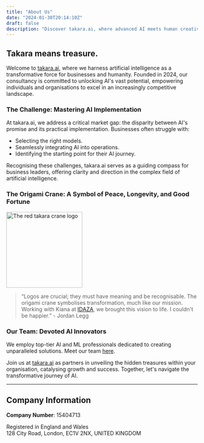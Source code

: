 ```yaml
---
title: "About Us"
date: "2024-01-30T20:14:10Z"
draft: false
description: "Discover takara.ai, where advanced AI meets human creativity to transform businesses and empower humanity. With our expert guidance, unlock your organization's potential for a competitive edge in today's fast-paced world."
---
```


## **Takara means treasure.**

Welcome to [takara.ai](/), where we harness artificial intelligence as a transformative force for businesses and humanity. Founded in 2024, our consultancy is committed to unlocking AI's vast potential, empowering individuals and organisations to excel in an increasingly competitive landscape.

### The Challenge: Mastering AI Implementation

At takara.ai, we address a critical market gap: the disparity between AI's promise and its practical implementation. Businesses often struggle with:

- Selecting the right models.
- Seamlessly integrating AI into operations.
- Identifying the starting point for their AI journey.

Recognising these challenges, takara.ai serves as a guiding compass for business leaders, offering clarity and direction in the complex field of artificial intelligence.

### The Origami Crane: A Symbol of Peace, Longevity, and Good Fortune

<img src="https://takara.ai/images/logo-24/TakaraAi.svg" width="200" height="200" alt="The red takara crane logo" />

> “Logos are crucial; they must have meaning and be recognisable. The origami crane symbolises transformation, much like our mission. Working with Kiana at [IDAZA](https://www.idaza.io/), we brought this vision to life. I couldn't be happier.” - Jordan Legg

### Our Team: Devoted AI Innovators

We employ top-tier AI and ML professionals dedicated to creating unparalleled solutions. Meet our team [here](/company/team).

Join us at [takara.ai](/) as partners in unveiling the hidden treasures within your organisation, catalysing growth and success. Together, let's navigate the transformative journey of AI.

---

## Company Information

**Company Number**: 15404713

Registered in England and Wales  
128 City Road, London, EC1V 2NX, UNITED KINGDOM
